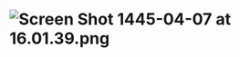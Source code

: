 #  ![Screen Shot 1445-04-07 at 16.01.39.png](..%2F..%2F..%2F..%2F..%2FDesktop%2FScreen%20Shot%201445-04-07%20at%2016.01.39.png)